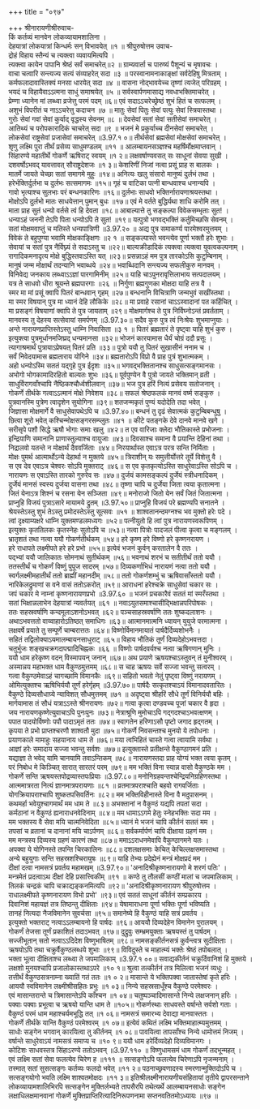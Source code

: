 +++
title = "०९७"

+++
श्रीनारायणीश्रीरुवाच-  
किं कर्तव्यं मानवेन लोकव्यायामशालिना ।  
देहयात्रां लोकयात्रां किन्धर्मः सन् विभावयेत् ॥१ ॥
श्रीपुरुषोत्तम उवाच-  
द्रोहं विहाय स्तैन्यं च त्यक्त्वा व्यवायमित्यपि ।  
त्यक्त्वा कायेन पापानि श्रेष्ठं सर्वं समाचरेत्॥२ ॥
ग्राम्यवार्ता च पारुष्यं पैशून्यं च मृषावचः ।  
वाचा चत्वारि सन्त्यज्य सत्यं संव्याहरेत् सदा ॥३ ॥
परस्वानामनाकाङ्क्षां सर्वदेहिषु मित्रताम् ।  
कर्मफलादावास्तिक्यं मनसा धारयेत् सदा ॥४ ॥
वासना नोद्भावयेच्च तृष्णां त्यजेत् परिग्रहम् ।  
भयदं च विहायैवाऽऽत्मना साधुं समाश्रयेत् ॥५ ॥
सर्वस्वार्पणमासाद्य नवधाभक्तिमाचरेत् ।  
प्रेम्णा ध्यानेन मां लब्ध्वा व्रजेत्तु परमं पदम् ॥६॥
एवं सदाऽऽचरेच्छ्रेष्ठं शुभं हितं च सत्फलम् ।  
अशुभं विपरीतं च नाऽऽचरेत्तु कदाचन ॥७ ॥
मातुः सेवां पितुः सेवां पत्युः सेवां स्त्रियास्तथा ।  
गुरोः सेवां गवां सेवां कुर्याद् वृद्धस्य सेवनम् ॥८ ॥
देवसेवां सतां सेवां सतीसेवां समाचरेत् ।  
आतिथ्यं च परोपकारादिकं चाचरेत् सदा ॥९ ॥
भजनं मे प्रकुर्याच्च दीनसेवां समाचरेत् ।  
लोकसेवां राष्ट्रसेवां प्रजासेवां समाचरेत् ॥3.97.१ ०॥
तीर्थसेवां ब्रह्मसेवां मोक्षसेवां समाचरेत् ।  
शृणु लक्ष्मि पुरा तीर्थं प्रसेव्य साधुमण्डलम् ॥११ ॥
आलम्बायनसञ्ज्ञश्च महर्षिर्मोक्षमाप्तवान् ।  
सिंहारण्ये महातीर्थे गोकर्णे ऋषिराट् स्वयम् ॥१ २॥
लक्षवर्षाण्यवसत् सः साधूनां सेवया सुखी ।  
दशवर्षोऽभवद् यावत्तावत् सौराष्ट्रदेशजः ॥१ ३॥
केशरिणीं निजां नत्वा प्रसूं प्राह स बालकः ।  
मातर्मे जायते चेच्छा सतां समागमे मुहुः ॥१४॥
अनित्यः खलु संसारो मानुष्यं दुर्लभं तथा ।  
हरेर्भक्तिर्दुर्लभा च दुर्लभः सत्समागमः ॥१५॥
गृहं च वाटिका पत्नी बान्धवाश्च धनान्यपि ।  
गावो भृत्याश्च सुलभाः परं बन्धनकारिणः ॥१६॥
दुर्लभाः साधवो भक्तिर्नारायणाश्रयस्तथा ।  
मोक्षोऽपि दुर्लभो मातः साधयेत्तान् पुमान् बुधः ॥१७॥
एवं मे वर्तते बुद्धिर्यथा शाधि करोमि तत् ।  
माता प्राह सुतं धन्यो वर्तसे त्वं हि देवता ॥१८॥
आबाल्यात्ते तु सङ्कल्पा विवेकसम्भृताः सुत! ।  
धन्याऽहं जननी तेऽपि पिता धन्योऽपि ते सुत! ॥१९॥
यत्पुत्रो भगवद्भक्तिं कर्तुमिच्छसि सेवनम् ।  
सतां मोक्षमवाप्तुं च मतिस्ते धन्यपात्रिणी ॥3.97.२० ॥
अद्य पुत्र समाकर्ण्य पारमेश्वरमुत्तमम् ।  
विवेकं ते बहुपुण्या भवामि मोक्षकाङ्क्षिणः ॥२ १ ॥
सङ्कल्पास्ते भवन्त्येव पूर्णा भक्तौ हरेः शुभाः ।  
सेवायां च सतां पुत्र नैर्विघ्न्यं ते सदाऽस्तु च ॥२२॥
बाल्यक्रीडादिकं त्यक्त्वा त्यक्त्वा युवत्वकल्पनाम् ।  
रागादिकमनादृत्य मोक्षे बुद्धिस्तवाऽस्ति यत् ॥२३॥
प्रसन्नाऽहं मम पुत्र तारकोऽसि कुटुम्बिनाम् ।  
मानुषं जन्म मोक्षार्थं तदन्यानि भवाब्धये ॥२४॥
भवाब्धिदानि सन्त्यज्य सफलीकुरु मानवम् ।  
विनिवेद्य जनकाय लब्ध्वाऽऽज्ञां पारगामिनीम् ॥२५॥
याहि चाऽपुनरावृत्तिलाभाय सत्पदालयम् ।  
यत्र ते साधवो धीरा श्रूयन्ते ब्रह्मपारगाः ॥२६ ॥
निर्गुणा ब्रह्मगुणका मोक्षदा याहि तत्र वै ।  
स्मर मा मां प्रसूं क्वापि पितरं बान्धवान् गृहम् ॥२७॥
बन्धनानि विचित्राणि जन्मभुवं सखींस्तथा ।  
मा स्मर विषयान् पुत्र मा ध्यानं देहि लौकिके ॥२८॥
मा प्रवाहे रसानां चाऽऽस्वादानां पत कर्हिचित् ।  
मा प्रसङ्गं विषयाणां क्वापि ते पुत्र जायताम् ॥२९॥
मोक्षमार्गश्च ते पुत्र निर्विघ्नोऽन्तं प्रवर्तताम् ।  
मानवस्य तु देहस्य सत्सेवायां समर्पणम् ॥3.97.३०॥
सदैव कुरु पुत्र त्वं निःश्रेयः शुभमाप्नुयाः ।  
अन्ते नारायणप्राप्तिस्तेऽस्तु धाम्नि निवासिता ॥३ १ ॥
पितरं ब्रह्मतारं ते पृष्ट्वा याहि शुभं कुरु ।  
इत्युक्त्वा पुत्रमूर्धानमजिघ्रद् धन्यमानसा ॥३२॥
भोजनं कारयामास धैर्यं चोग्रं ददौ प्रसूः ।  
त्यागाश्रमार्थं पुत्रायाऽप्रेषयत् पितरं प्रति ॥३३॥
पुत्रो ययौ तु पितरं सुखासीनं ननाम च ।  
सर्वं निवेदयामास ब्रह्मताराय योगिने ॥३४॥
ब्रह्मतारोऽपि विप्रो वै प्राह पुत्रं शुभात्मकम् ।  
अहो धन्योऽस्मि सततं यद्गृहे पुत्र ईदृशः ॥३५॥
भगवद्भक्तितानश्च साधुसत्सङ्गमानसः ।  
अभोगो भोगकामादिरहितो बाल्यतः शुभः ॥३६॥
पूर्वपुण्येन वै पुत्रो जायते भक्तिमान् व्रती ।  
साधुर्विरागवाँश्चापि नैष्ठिकश्चौर्ध्वशीलवान् ॥३७॥
भज पुत्र हरिं नित्यं प्रसेवय सतोजनान् ।  
गोकर्णे तीर्थके गत्वाऽऽत्मानं मोक्षे निवेशय ॥३८॥
सफलं श्रेष्ठफलकं मानवं वर्ष्म सङ्कुरु ।  
पुत्रवानस्मि पुत्रेण त्वादृशेन सुयोगिना ॥३९॥
शतजन्मकृतं पुण्यं यदोदेति तदा भवेत् ।  
जिज्ञासा मोक्षमार्गे वै साधुसेवापथेऽपि च ॥3.97.४०॥
बन्धनं तु दृढं सेवात्मकं कुटुम्बिबन्धुषु ।  
छित्वा शूरो भवेत् कश्चिन्मोक्षसङ्गरसम्प्लुतः ॥४१ ॥
कीटे पतङ्गके देवे दानवे मानवे खगे ।  
सरीसृपे पशौ सिद्धे ऋषौ भोगाः समाः खलु ॥४२॥
त एव वारिजाः क्लेदा भौतिकास्ते प्रभोजनाः ।  
इन्द्रियाणि समानानि प्राणास्तुल्याश्च वायुजाः ॥४३॥
दिवसाश्च समाना वै प्रयान्ति देहिनां तथा ।  
निद्रालवो यतन्ते न मोक्षार्थं दैववर्जिताः ॥४४॥
निरयार्थास्त एवाऽत्र परत्र सन्ति निर्मिताः ।  
मोक्षः पुमर्थ आत्मार्थोऽन्ये देहार्था न मुक्तये ॥४५॥
त्रिराशीन् यः समुत्तीर्योत्तरे तूर्ये विशेत्तु वै ।  
स एव देव एवाऽत्र चेश्वरः सोऽपि मुक्तराट् ॥४६॥
स एव कृतकृत्योऽस्ति साधुरेवाऽस्ति सोऽपि च ।  
नारायणः स एवाऽस्ति तारको गुरुरेव सः ॥४७॥
दुर्जयं कामसङ्कल्पं दुर्जेयं स्त्रीधनादिकम् ।  
दुर्जेयं मानसं स्वस्य दुर्जया वासना तथा ॥४८॥
तृष्णा चापि च दुर्जेया जिता त्वया कृतात्मना ।  
जितं येनाऽत्र शिश्नं च रसना येन सञ्जिता ॥४९॥
मनोराजो जितो येन सर्वं जितं जितात्मना ।  
प्राप्नुहि विजयं पुत्राऽसारे मायामये द्रुतम् ॥3.97.५०॥
प्राप्नुहि विजयं परे ब्रह्मण्यपि सनातने ।  
श्रेयस्तेऽस्तु शुभं तेऽस्तु प्रमोदस्तेऽस्तु सूत्सवः ॥५१ ॥
शाश्वतानन्दमग्नश्च भव मुक्तो हरेः पदे ।  
त्वां दृक्ष्याम्यक्षरे धाम्नि युक्तमण्डलमध्यगः ॥५२॥
पत्नीयुतो हि त्वां पुत्र नारायणस्वरूपिणम् ।  
इत्युक्तः कृततिलकः कृतस्नेहः सुतोऽपि च ॥५३॥
नत्वा पित्रोः पादजलं पीत्वा कृत्वा च मङ्गलम् ।  
भ्रातृशतं तथा नत्वा ययौ गोकर्णतीर्थकम् ॥५४॥
हरे कृष्ण हरे विष्णो हरे कृष्णनरायण ।  
हरे राधापते लक्ष्मीपते हरे हरे प्रभो ॥५५॥
इत्येवं भजनं कुर्वन् करतालेन वै ततः ।  
पद्भ्यां ययौ जालिकातः सोमनाथं सुतीर्थकम् ॥५६॥
भवनाथं शरभं च सतीतीर्थं ततो ययौ ।  
ततस्तीर्थं च गोकर्णं विष्णुं पुपूज सादरम् ॥५७॥
दिव्यकर्णाभिधं नारायणं नत्वा ततो ययौ ।  
स्वर्गलक्ष्मीमहातीर्थं ततो ब्राह्मीं महानदीम् ॥५८॥
ततो गोकर्णशम्भुं च ऋषिवासाँस्ततो ययौ ।  
नारिकेलद्रुमाणां स वने वासं ततोऽकरोत् ॥५९॥
आराधनां हरेश्चक्रे साधुसेवां चकार सः ।  
जपं चकार मे नाम्नां कृष्णनारायणप्रभो ॥3.97.६० ॥
भजनं प्रचकारैवं सततं मां स्मरँस्तथा ।  
सतां भिक्षान्नलाभेन देहयात्रां न्यवर्तयत् ॥६१ ॥
नवाऽयुतसमाश्चासीद्भिक्षान्नपरिपोषकः ।  
ततः सहस्रवर्षाणि कन्दमूलाऽशनोऽभवत् ॥६२॥
पञ्चसाहस्रवर्षाणि ततः शुष्कदलाशनः ।  
अथाऽभवत्ततो वाय्वाहारोऽतिष्ठत् समाधिगः ॥६३॥
आत्मानमात्मनि ध्यायन् युयुजे परमात्मना ।  
लक्षवर्षे प्रयाते तु सम्पूर्णे चाम्बरात्ततः ॥६४॥
विष्णोर्विमानमायातं पार्षदैर्दिव्यशोभनैः ।  
सहितं तद्विलोक्याऽयमालम्बायनसाधुराट् ॥६५॥
विहाय भौतिकं तूर्णं दिव्यदेहोऽभवत्तदा ।  
चतुर्भुजः शङ्खचक्रगदापद्मादिचिह्नकः ॥६६ ॥
विष्णोः पार्षदवर्यश्च नत्वा ऋषिगणान् मुनिः ।  
ययौ धाम हरेकृष्ण वदन् विस्मापयन् जनान् ॥६७॥
अथ प्रयाणे ऋषयश्चाऽस्तुवन् तं मुनीश्वरम् ।  
अस्मान्नय महाभक्त धाम वैकुण्ठमुत्तमम् ॥६८॥
स चाह ऋषयः सर्वे सज्जा भवन्तु सत्वरम् ।  
गत्वा वैकुण्ठमेवाऽहं चागच्छामि विमानकैः ॥६९॥
सहितो भवतो नेतुं पृष्ट्वा विष्णुं नरायणम् ।  
ओमित्युक्तश्च ऋषिभिर्ययौ तूर्णं हरेर्गृहम् ॥3.97.७०॥
पार्षदैः सत्कृतश्चाऽयं विमानादवतारितः ।  
वैकुण्ठे दिव्यसौधाग्र्ये न्याविशत् सौधमुत्तमम् ॥७१ ॥
अदृष्ट्वा श्रीहरिं सौधे तूर्णं विनिर्ययौ बहिः ।  
मार्गयामास तं सौधं यत्राऽऽस्ते श्रीनरायणः ॥७२॥
गत्वा कृत्वा दण्डवच्च पूजां चकार वै हृदा ।  
जय नारायणकृष्णेत्युवाचाऽपि पुनःपुनः ॥७३॥
नेत्राश्रूणि मुमोचाऽपि गद्गदश्चाऽभवत्क्षणम् ।  
पपात पादयोर्विष्णोः पपौ पादाऽमृतं ततः ॥७४॥
स्वागतेन हरिणाऽसौ पृष्टो जगाद हृद्गतम् ।  
कृपया ते प्रभो प्राप्तश्चरणौ शाश्वतौ मुदा ॥७५॥
गोकर्णे निवसन्तश्च मुनयो ये तपोधनाः ।  
प्रयाणकाले मामाहुः सहयानाय धाम ते ॥७६॥
मया त्वभिहितं चास्ते गत्वा त्वायामि सर्वथा ।  
आज्ञां हरेः समादाय सज्जा भवन्तु सर्वशः ॥७७॥
इत्युक्तास्ते प्रतीक्षन्ते वैकुण्ठागमनं प्रति ।  
यद्याज्ञा ते भवेद् यामि चानयामि तवाऽन्तिकम् ॥७८॥
नारायणस्तदा प्राह योग्यं भक्त त्वया कृतम् ।  
परं निबोध मे किञ्चित् सारात् सारतरं परम् ॥७९॥
मम भक्तिं विना स्यान्न वासो वैकुण्ठके मम ।  
गोकर्णे सन्ति ऋषयस्तपोद्रव्यास्तपःप्रियाः ॥3.97.८०॥
मनोनिग्रहवन्तश्चेन्द्रियनिग्रहिणस्तथा ।  
आत्ममात्ररता नित्यं ज्ञानमात्रपरायणाः ॥८१ ॥
व्रतमात्रपराश्चाति बहवो रागवर्जिताः ।  
योगक्रियापराश्चापि शुष्कतपसिवर्तिनः ॥८२॥
मम भक्तिविहीनास्ते विना वै मदुपासनम् ।  
कथमर्हा भवेयुश्चागमार्थं मम धाम ते ॥८३॥
अभक्तानां न वैकुण्ठं यद्यपि तपतां सदा ।  
कर्मठानां न वैकुण्ठं ह्यनाराधनवेदिनाम् ॥८४॥
मम धामाऽऽगमे हेतुः स्नेहभक्तिः सदा मम ।  
मम भक्तस्य वै सेवा मयि चात्मनिवेदिता ॥८५॥
ध्यानं मे भजनं चापि कीर्तनं सततं मम ।  
तपसां च व्रतानां च दानानां मयि चाऽर्पणम् ॥८६॥
सर्वकर्मार्पणं चापि दीक्षाया ग्रहणं मम ।  
मम मन्त्रस्य दिव्यस्य ग्रहणं कारणं तथा ॥८७॥
ममाऽऽराधनमेवापि वैकुण्ठागमने यतः ।  
अपक्वा ये योगिनस्ते तपन्ति चिरकालिनः ॥८८॥
दशलक्षसमाः केचित् केचिल्लक्षसमास्तथा ।  
अन्ये बहुयुगाः सन्ति सहस्रशश्चिरायुषः ॥८९॥
याहि तेभ्यः प्रदेह्येनं मन्त्रं मोक्षप्रदं मम ।  
दीक्षां दत्वा नामसत्रं प्रवर्तय महामखम् ॥3.97.९०॥
'अनादिश्रीकृष्णनारायणो मे शरणं पतिः' ।  
मन्त्रमेतं प्रदत्वाऽथ दीक्षां देहि प्रसात्त्विकीम् ॥९१ ॥
कण्ठे तु तौलसीं कण्ठीं मालां च जपमालिकाम् ।  
तिलकं चन्द्रकं चापि चक्राद्यङ्कनमित्यपि ॥९२॥
'अनादिश्रीकृष्णनारायण श्रीपुरुषोत्तम ।  
राधालक्ष्मीपते कृष्णनारायण विभो प्रभो' ॥९३॥
एवं सततं साधूनां कीर्तनं सम्प्रकारय ।  
दिवानिशं महायज्ञं तत्र तिष्ठन्तु दीक्षिताः ॥९४॥
येषामाराधना पूर्णा भक्तिः पूर्णा भविष्यति ।  
तानहं नित्यदा नैजविमानेन सुवर्चसा ॥९५॥
समानेष्ये हि वैकुण्ठं याहि सत्रं प्रवर्तय ।  
इत्युक्तो भक्तराट् नत्वाऽऽलम्बायनो हि पार्षदः ॥९६॥
आययौ दिव्यदेहेन विमानेन पुरालयम् ।  
गोकर्णं तेजसा तूर्णं प्रकाशितं तदाऽभवत् ॥९७॥
दुद्रुवुः सम्भ्रमयुक्ताः ऋषयस्तं तु पार्षदम् ।  
सज्जीभूतान् सतो नत्वाऽऽदिदेश विष्णुभाषितम् ॥९८॥
नामसङ्कीर्तनसत्रं कुर्वन्त्वत्र सुदीक्षिताः ।  
ऋषयोऽपि तथा चक्रुर्वैकुण्ठलब्धये शुभाः ॥९९॥
विविदुस्ते च माहात्म्यं भक्तेः श्रेष्ठं तपोबलात् ।  
भक्ता भूत्वा दीक्षिताश्च लब्ध्वा ते जपमालिकाम् ॥3.97.१ ००॥
सवाद्यकीर्तनं चक्रुर्दिवानिशं हि मुक्तये ।  
लक्षशो मुनयश्चापि प्रजालोकास्तथाऽपरे ॥१० १॥
श्रुत्वा तत्कीर्तनं तत्र मिलित्वा भजनं व्यधुः ।  
तत्तीर्थं वैकुण्ठसत्रनाम्ना ख्यातिं गतं ततः ॥१ ० २॥
मासान्ते ये भक्तिपक्वा जातास्तेषां कृते हरिः ।  
आययौ स्वविमानेन लक्ष्मीश्रीसहितः प्रभुः ॥१ ०३॥
निन्ये सहस्रसाधूँश्च वैकुण्ठे परमेश्वरः ।  
एवं मासान्तरान्ते च त्रिमासान्तेऽपि काँश्चन ॥१ ०४॥
चतुष्पञ्चादिमासान्ते निन्ये लक्षजनान् हरिः ।  
पक्वाः पक्वाः प्रभूत्वा च ऋषयो यान्ति धाम ते ॥१०५॥
गोकर्णस्थाः साधवस्ते वर्षान्ते सर्वशो गताः ।  
वैकुण्ठं परमं धाम महाश्चर्यमभूद्धि तत् ॥१ ०६॥
नामसत्रं समारभ्य देवाद्या मानवास्ततः ।  
गोकर्णे तीर्थके यान्ति वैकुण्ठं परमेश्वरम् ॥१ ०७॥
इत्येवं कथितं लक्ष्मि भक्तिमाहात्म्यमुत्तमम् ।  
साधोः सङ्गेन भगवान् कारयित्वा तु कीर्तनम् ॥१ ०८॥
पावयित्वा तापसाँश्च निन्ये धामोत्तमं निजम् ।  
वर्षान्ते साधुरेवाऽयं नामसत्रं समाप्य च ॥१० ९॥
ययौ धाम हरेर्दिव्यदेहो दिव्यविमानगः ।  
कोटिशः साधवस्तत्र सिंहाऽरण्ये ततोऽभवन् ॥3.97.११० ॥
विष्णुधामसमं धाम गोकर्णं तदभून्महत् ।  
एवं लक्ष्मि सतां सेवा फलत्येव चिरेण ह ॥१११ ॥
सत्सङ्गोऽपि फलत्येव चिरेणाऽपि नृजन्मनाम् ।  
तस्मात् सतां सुसत्सङ्गः कर्तव्यः फलदो भवेत् ॥११ २॥
पठनाच्छ्रवणादस्य स्मरणान्मुक्तिदोऽपि च ।  
सत्सङ्गयोगो भवति लक्ष्मि शाश्वतमोक्षदः ॥११ ३॥
इतिश्रीलक्ष्मीनारायणीयसंहितायां तृतीये द्वापरसन्ताने लोकव्यायामशालिभिरपि सत्सङ्गेन मुक्तिर्लभ्यते तापसैरपि तथेत्यर्थे आलम्बायनसाधोः सङ्गेन लक्षाधिलक्षमानवानां गोकर्णे मुक्तिप्राप्तिरित्यादिनिरूपणनामा सप्तनवतितमोऽध्यायः ॥९७ ॥
    
